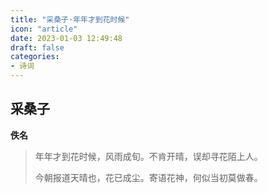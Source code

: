 ```yaml
---
title: "采桑子·年年才到花时候"
icon: "article"
date: 2023-01-03 12:49:48
draft: false
categories:
- 诗词
---
```


## 采桑子
**佚名**

> 年年才到花时候，风雨成旬。不肯开晴，误却寻花陌上人。
> 
> 今朝报道天晴也，花已成尘。寄语花神，何似当初莫做春。
